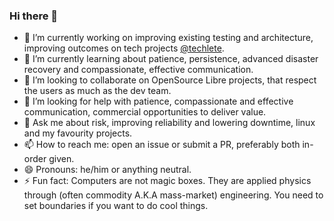 ### Hi there 👋

- 🔭 I’m currently working on improving existing testing and architecture, improving outcomes on tech projects [@techlete](https://github.com/techlete).
- 🌱 I’m currently learning about patience, persistence, advanced disaster recovery and compassionate, effective communication.
- 👯 I’m looking to collaborate on OpenSource Libre projects, that respect the users as much as the dev team.
- 🤔 I’m looking for help with patience, compassionate and effective communication, commercial opportunities to deliver value.
- 💬 Ask me about risk, improving reliability and lowering downtime, linux and my favourity projects.
- 📫 How to reach me: open an issue or submit a PR, preferably both in-order given.
- 😄 Pronouns: he/him or anything neutral.
- ⚡ Fun fact: Computers are not magic boxes. They are applied physics through (often commodity A.K.A mass-market) engineering. You need to set boundaries if you want to do cool things.
